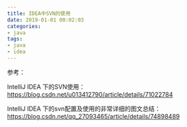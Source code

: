 ```yaml
---
title: IDEA中SVN的使用
date: 2019-01-01 00:02:03
categories:
- java
tags:
- java
- idea
---
```


参考：

IntelliJ IDEA 下的SVN使用：<https://blog.csdn.net/u013412790/article/details/71022784>

IntelliJ IDEA 下的svn配置及使用的非常详细的图文总结：<https://blog.csdn.net/qq_27093465/article/details/74898489>

